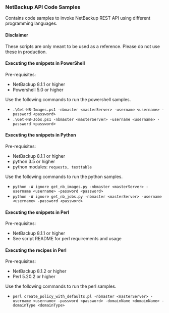 ### NetBackup API Code Samples

Contains code samples to invoke NetBackup REST API using different programming languages.

#### Disclaimer
These scripts are only meant to be used as a reference. Please do not use these in production.

#### Executing the snippets in PowerShell
Pre-requisites:
- NetBackup 8.1.1 or higher
- Powershell 5.0 or higher

Use the following commands to run the powershell samples.
- `.\Get-NB-Images.ps1 -nbmaster <masterServer> -username <username> -password <password>`
- `.\Get-NB-Jobs.ps1 -nbmaster <masterServer> -username <username> -password <password>`

#### Executing the snippets in Python
Pre-requisites:
- NetBackup 8.1.1 or higher
- python 3.5 or higher
- python modules: `requests, texttable`

Use the following commands to run the python samples.
- `python -W ignore get_nb_images.py -nbmaster <masterServer> -username <username> -password <password>`
- `python -W ignore get_nb_jobs.py -nbmaster <masterServer> -username <username> -password <password>`

#### Executing the snippets in Perl
Pre-requisites:
- NetBackup 8.1.1 or higher
- See script README for perl requirements and usage

#### Executing the recipes in Perl
Pre-requisites:
- NetBackup 8.1.2 or higher
- Perl 5.20.2 or higher

Use the following commands to run the perl samples.
- `perl create_policy_with_defaults.pl -nbmaster <masterServer> -username <username> -password <password> -domainName <domainName> -domainType <domainType>`